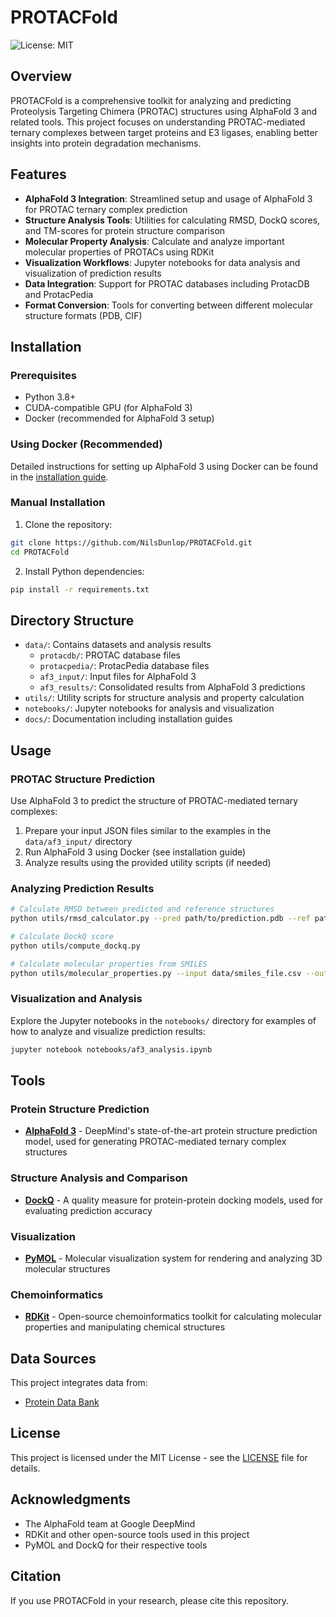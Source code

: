 # PROTACFold

![License: MIT](https://img.shields.io/badge/License-MIT-blue.svg)

## Overview

PROTACFold is a comprehensive toolkit for analyzing and predicting Proteolysis Targeting Chimera (PROTAC) structures using AlphaFold 3 and related tools. This project focuses on understanding PROTAC-mediated ternary complexes between target proteins and E3 ligases, enabling better insights into protein degradation mechanisms.

## Features

- **AlphaFold 3 Integration**: Streamlined setup and usage of AlphaFold 3 for PROTAC ternary complex prediction
- **Structure Analysis Tools**: Utilities for calculating RMSD, DockQ scores, and TM-scores for protein structure comparison
- **Molecular Property Analysis**: Calculate and analyze important molecular properties of PROTACs using RDKit
- **Visualization Workflows**: Jupyter notebooks for data analysis and visualization of prediction results
- **Data Integration**: Support for PROTAC databases including ProtacDB and ProtacPedia
- **Format Conversion**: Tools for converting between different molecular structure formats (PDB, CIF)

## Installation

### Prerequisites

- Python 3.8+
- CUDA-compatible GPU (for AlphaFold 3)
- Docker (recommended for AlphaFold 3 setup)

### Using Docker (Recommended)

Detailed instructions for setting up AlphaFold 3 using Docker can be found in the [installation guide](docs/installation_docker.md).

### Manual Installation

1. Clone the repository:
```bash
git clone https://github.com/NilsDunlop/PROTACFold.git
cd PROTACFold
```

2. Install Python dependencies:
```bash
pip install -r requirements.txt
```

## Directory Structure

- `data/`: Contains datasets and analysis results
  - `protacdb/`: PROTAC database files
  - `protacpedia/`: ProtacPedia database files
  - `af3_input/`: Input files for AlphaFold 3
  - `af3_results/`: Consolidated results from AlphaFold 3 predictions
- `utils/`: Utility scripts for structure analysis and property calculation
- `notebooks/`: Jupyter notebooks for analysis and visualization
- `docs/`: Documentation including installation guides

## Usage

### PROTAC Structure Prediction

Use AlphaFold 3 to predict the structure of PROTAC-mediated ternary complexes:

1. Prepare your input JSON files similar to the examples in the `data/af3_input/` directory
2. Run AlphaFold 3 using Docker (see installation guide)
3. Analyze results using the provided utility scripts (if needed)

### Analyzing Prediction Results

```bash
# Calculate RMSD between predicted and reference structures
python utils/rmsd_calculator.py --pred path/to/prediction.pdb --ref path/to/reference.pdb

# Calculate DockQ score
python utils/compute_dockq.py

# Calculate molecular properties from SMILES
python utils/molecular_properties.py --input data/smiles_file.csv --output results.csv
```

### Visualization and Analysis

Explore the Jupyter notebooks in the `notebooks/` directory for examples of how to analyze and visualize prediction results:

```bash
jupyter notebook notebooks/af3_analysis.ipynb
```

## Tools

### Protein Structure Prediction
- **[AlphaFold 3](https://github.com/google-deepmind/alphafold3)** - DeepMind's state-of-the-art protein structure prediction model, used for generating PROTAC-mediated ternary complex structures

### Structure Analysis and Comparison
- **[DockQ](https://github.com/bjornwallner/DockQ)** - A quality measure for protein-protein docking models, used for evaluating prediction accuracy

### Visualization
- **[PyMOL](https://www.pymol.org/)** - Molecular visualization system for rendering and analyzing 3D molecular structures

### Chemoinformatics
- **[RDKit](https://www.rdkit.org/)** - Open-source chemoinformatics toolkit for calculating molecular properties and manipulating chemical structures

## Data Sources

This project integrates data from:
- [Protein Data Bank](https://www.rcsb.org/)

## License

This project is licensed under the MIT License - see the [LICENSE](LICENSE) file for details.

## Acknowledgments

- The AlphaFold team at Google DeepMind
- RDKit and other open-source tools used in this project
- PyMOL and DockQ for their respective tools

## Citation

If you use PROTACFold in your research, please cite this repository.